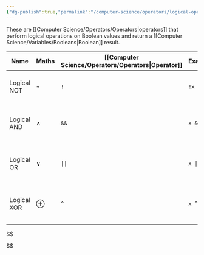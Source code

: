 ```yaml
---
{"dg-publish":true,"permalink":"/computer-science/operators/logical-operators/","tags":["nooblet","beginner","unfinished"]}
---
```


These are [[Computer Science/Operators/Operators\|operators]] that perform logical operations on Boolean values and return a [[Computer Science/Variables/Booleans\|Boolean]] result.

| Name        | Maths    | [[Computer Science/Operators/Operators\|Operator]] | Example    | Note                                          |
| ----------- | -------- | ----------------------- | ---------- | --------------------------------------------- |
| Logical NOT | $\neg$   | `!`                     | `!x`       | Inverts the boolean value.                    |
| Logical AND | $\wedge$ | `&&`                    | `x && y`   | Returns true if both operands are true.       |
| Logical OR  | $\lor$   | `\|\|`                  | `x \|\| y` | Returns true if at least one operand is true. |
| Logical XOR | $\oplus$ | `^`                     | `x ^ y`    | Returns true if operands are different.       |{ #logical-ops}


$$

$$
